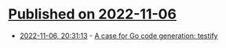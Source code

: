 # [Published on 2022-11-06](index.md)

* [2022-11-06, 20:31:13](https://lobste.rs/s/ouszvj/case_for_go_code_generation_testify) - [A case for Go code generation: testify](https://medium.com/@derfrb/a-case-for-go-code-generation-testify-73a4b0d46cb1)
